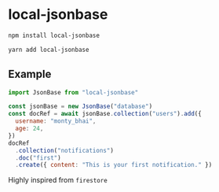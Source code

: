 # local-jsonbase

```bash
npm install local-jsonbase
```

```bash
yarn add local-jsonbase
```

## Example

```js
import JsonBase from "local-jsonbase"

const jsonBase = new JsonBase("database")
const docRef = await jsonBase.collection("users").add({
  username: "monty_bhai",
  age: 24,
})
docRef
  .collection("notifications")
  .doc("first")
  .create({ content: "This is your first notification." })
```

Highly inspired from `firestore`
